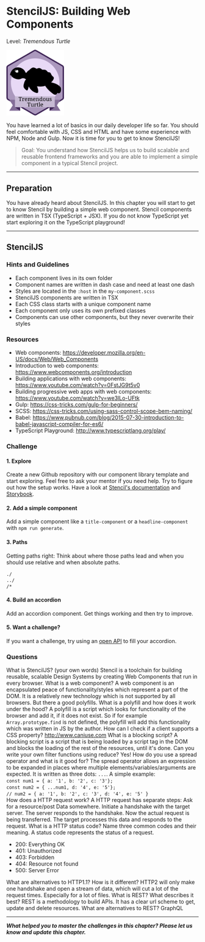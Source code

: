 # StencilJS: Building Web Components
Level: *Tremendous Turtle*

<img src="./assets/turtle_badge.svg" width="30%" height="auto" alt="tremendous_turtle">

You have learned a lot of basics in our daily developer life so far. You should feel comfortable with JS, CSS and HTML and have some experience with NPM, Node and Gulp. Now it is time for you to get to know StencilJS!

> Goal: You understand how StencilJS helps us to build scalable and reusable frontend frameworks and you are able to implement a simple component in a typical Stencil project.

---

## Preparation

You have already heard about StencilJS. In this chapter you will start to get to know Stencil by building a simple web component.
Stencil components are written in TSX (TypeScript + JSX). If you do not know TypeScript yet start exploring it on the TypeScript playground! 

---

## StencilJS

### Hints and Guidelines

- Each component lives in its own folder
- Component names are written in dash case and need at least one dash
- Styles are located in the `:host` in the `my-component.scss`
- StencilJS components are written in TSX
- Each CSS class starts with a unique component name
- Each component only uses its own prefixed classes
- Components can use other components, but they never overwrite their styles


### Resources

- Web components: https://developer.mozilla.org/en-US/docs/Web/Web_Components
- Introduction to web components: https://www.webcomponents.org/introduction
- Building applications with web components: https://www.youtube.com/watch?v=0FstJG9t5v0
- Building progressive web apps with web components: https://www.youtube.com/watch?v=we3lLo-UFtk
- Gulp: https://css-tricks.com/gulp-for-beginners/
- SCSS: https://css-tricks.com/using-sass-control-scope-bem-naming/
- Babel: https://www.pubnub.com/blog/2015-07-30-introduction-to-babel-javascript-compiler-for-es6/
- TypeScript Playground: http://www.typescriptlang.org/play/

### Challenge
#### 1. Explore 
Create a new Github repository with our component library template and start exploring. Feel free to ask your mentor if you need help. Try to figure out how the setup works. Have a look at [Stencil's documentation](https://stenciljs.com/) and [Storybook](https://storybook.js.org/).

#### 2. Add a simple component
Add a simple component like a `title-component` or a `headline-component` with `npm run generate`.

#### 3. Paths
Getting paths right: Think about where those paths lead and when you should use relative and when absolute paths.
```
./
../
/*
```

#### 4. Build an accordion
Add an accordion component. Get things working and then try to improve.

#### 5. Want a challenge?
If you want a challenge, try using an [open API](https://github.com/toddmotto/public-apis) to fill your accordion.

### Questions
<questions-component>
  <question-component>What is StencilJS? (your own words)</question-component>
  <answer-component>Stencil is a toolchain for building reusable, scalable Design Systems by creating Web Components that run in every browser.</answer-component>
  <question-component>What is a web component?</question-component>
  <answer-component>A web component is an encapsulated peace of functionality/styles which represent a part of the DOM. It is a relatively new technology which is not supported by all browsers. But there a good polyfills.</answer-component>
  <question-component>What is a polyfill and how does it work under the hood?</question-component>
  <answer-component>A polyfill is a script which looks for functionality of the browser and add it, if it does not exist. So if for example <code>Array.prototype.find</code> is not defined, the polyfill will add this functionality which was written in JS by the author.</answer-component>
  <question-component>How can I check if a client supports a CSS property?</question-component>
  <answer-component><a href="http://www.caniuse.com" target=_blank>http://www.caniuse.com</a></answer-component>
  <question-component>What is a blocking script?</question-component>
  <answer-component>A blocking script is a script that is being loaded by a script tag in the DOM and blocks the loading of the rest of the resources, until it's done.</answer-component>
  <question-component>Can you write your own filter functions using reduce?</question-component>
  <answer-component>Yes!</answer-component>
  <question-component>How do you use a spread operator and what is it good for?</question-component>
<answer-component>The spread operator allows an expression to be expanded in places where multiple elements/variables/arguments are expected. It is written as three dots: <code>...</code>. A simple example: 
<code>
const num1 = { a: '1', b: '2', c: '3'};
const num2 = { ...num1, d: '4', e: '5'};
// num2 = { a: '1', b: '2', c: '3', d: '4', e: '5' }
</code>
</answer-component>
  <question-component>How does a HTTP request work?</question-component>
  <answer-component>A HTTP request has separate steps: Ask for a resource/post Data somewhere. Initiate a handshake with the target server. The server responds to the handshake. Now the actual request is being transferred. The target processes this data and responds to the request.</answer-component>
  <question-component>What is a HTTP status code? Name three common codes and their meaning.</question-component>
  <answer-component>
    A status code represents the status of a request.
    <ul>
      <li>200: Everything OK</li>
      <li>401: Unauthorized</li>
      <li>403: Forbidden</li>
      <li>404: Resource not found</li>
      <li>500: Server Error</li>
    </ul>
  </answer-component>
  <question-component>What are alternatives to HTTP1.1? How is it different?</question-component>
  <answer-component>HTTP2 will only make one handshake and open a stream of data, which will cut a lot of the request times. Especially for a lot of files.</answer-component>
  <question-component>What is REST? What describes it best?</question-component>
  <answer-component>REST is a methodology to build APIs. It has a clear url scheme to get, update and delete resources.</answer-component>
  <question-component>What are alternatives to REST?</question-component>
  <answer-component>GraphQL</answer-component>
</questions-component>


<authors-component v-bind:authors="[
    {
      username: 'RunzelRosinchen',
      name: 'Rebecca Emmanuel'
    }]"/>

---------------------------------------

_**What helped you to master the challenges in this chapter? Please let us know and update this chapter.**_
